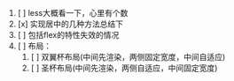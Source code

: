 1. [ ] less大概看一下，心里有个数
2. [x] 实现居中的几种方法总结下
3. [ ] 包括flex的特性失效的情况
4. [ ] 布局：
   1. [ ] 双翼杯布局(中间先渲染，两侧固定宽度，中间自适应)
   2. [ ] 圣杯布局(中间先渲染，两侧自适应，中间固定宽度)